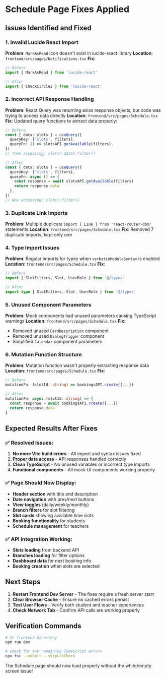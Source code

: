 # Schedule Page Fixes Applied

## Issues Identified and Fixed

### 1. **Invalid Lucide React Import**
**Problem**: `MarkAsRead` icon doesn't exist in lucide-react library
**Location**: `frontend/src/pages/Notifications.tsx`
**Fix**: 
```typescript
// Before
import { MarkAsRead } from 'lucide-react'

// After  
import { CheckCircle2 } from 'lucide-react'
```

### 2. **Incorrect API Response Handling**
**Problem**: React Query was returning axios response objects, but code was trying to access data directly
**Location**: `frontend/src/pages/Schedule.tsx`
**Fix**: Updated query functions to extract data properly:
```typescript
// Before
const { data: slots } = useQuery({
  queryKey: ['slots', filters],
  queryFn: () => slotsAPI.getAvailable(filters),
})
// Then accessing: slots?.data?.filter()

// After
const { data: slots } = useQuery({
  queryKey: ['slots', filters],
  queryFn: async () => {
    const response = await slotsAPI.getAvailable(filters)
    return response.data
  },
})
// Now accessing: slots?.filter()
```

### 3. **Duplicate Link Imports**
**Problem**: Multiple duplicate `import { Link } from 'react-router-dom'` statements
**Location**: `frontend/src/pages/Schedule.tsx`
**Fix**: Removed 7 duplicate imports, kept only one

### 4. **Type Import Issues**
**Problem**: Regular imports for types when `verbatimModuleSyntax` is enabled
**Location**: `frontend/src/pages/Schedule.tsx`
**Fix**: 
```typescript
// Before
import { SlotFilters, Slot, UserRole } from '@/types'

// After
import type { SlotFilters, Slot, UserRole } from '@/types'
```

### 5. **Unused Component Parameters**
**Problem**: Mock components had unused parameters causing TypeScript warnings
**Location**: `frontend/src/pages/Schedule.tsx`
**Fix**: 
- Removed unused `CardDescription` component
- Removed unused `DialogTrigger` component  
- Simplified `Calendar` component parameters

### 6. **Mutation Function Structure**
**Problem**: Mutation function wasn't properly extracting response data
**Location**: `frontend/src/pages/Schedule.tsx`
**Fix**:
```typescript
// Before
mutationFn: (slotId: string) => bookingsAPI.create({...})

// After
mutationFn: async (slotId: string) => {
  const response = await bookingsAPI.create({...})
  return response.data
}
```

## Expected Results After Fixes

### ✅ **Resolved Issues**:
1. **No more Vite build errors** - All import and syntax issues fixed
2. **Proper data access** - API responses handled correctly
3. **Clean TypeScript** - No unused variables or incorrect type imports
4. **Functional components** - All mock UI components working properly

### ✅ **Page Should Now Display**:
- **Header section** with title and description
- **Date navigation** with prev/next buttons
- **View toggles** (daily/weekly/monthly)
- **Branch filters** for slot filtering
- **Slot cards** showing available time slots
- **Booking functionality** for students
- **Schedule management** for teachers

### ✅ **API Integration Working**:
- **Slots loading** from backend API
- **Branches loading** for filter options
- **Dashboard data** for next booking info
- **Booking creation** when slots are selected

## Next Steps

1. **Restart Frontend Dev Server** - The fixes require a fresh server start
2. **Clear Browser Cache** - Ensure no cached errors persist
3. **Test User Flows** - Verify both student and teacher experiences
4. **Check Network Tab** - Confirm API calls are working properly

## Verification Commands

```bash
# In frontend directory
npm run dev

# Check for any remaining TypeScript errors
npx tsc --noEmit --skipLibCheck
```

The Schedule page should now load properly without the white/empty screen issue!